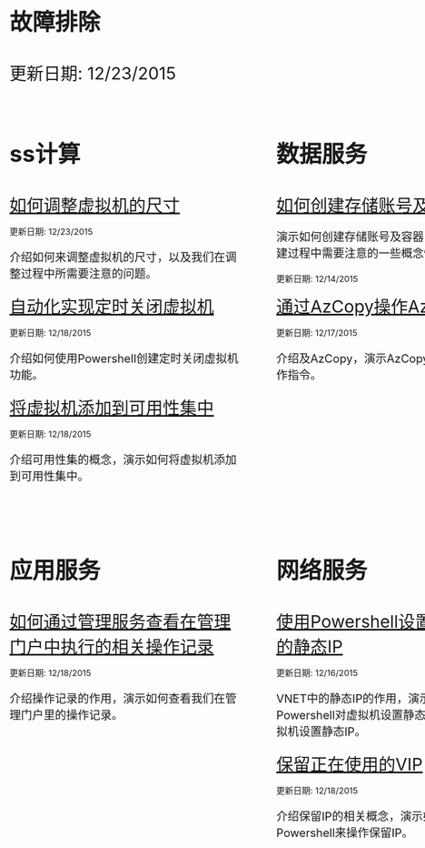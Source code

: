   <div style="margin: 0px auto;">
        <div style="width:880px">
            <p style="font-weight:bold;font-size:40px;">故障排除</p>
            <p style="font-weight:normal;font-size:30px;"> 更新日期: 12/23/2015 </p> 
        </div>
        <div style="width: 880px;">
            <div style="width: 428px;  margin-right: 42px;  display: inline-block;">
                <div style="width: 404px; margin-top: 60px; ">
                    <p style="font-weight:bold;font-size:40px;">ss计算</p>
                    <a href="/documentation/articles/troubleshoot/virtual-machine-how-to-reset-vm-size.md" style="font-size:30px;">如何调整虚拟机的尺寸</a>
                    <p style="font-weight:normal;font-size:15px;"> 更新日期: 12/23/2015 </p> 
                    <p style="font-weight:normal;font-size:20px;">介绍如何来调整虚拟机的尺寸，以及我们在调整过程中所需要注意的问题。</p>
                    <a href="/documentation/articles/troubleshoot/virtual-machine-how-to-turn-off-vm-automatically.md" style="font-size:30px;">自动化实现定时关闭虚拟机</a>
                    <p style="font-weight:normal;font-size:15px;"> 更新日期: 12/18/2015 </p> 
                    <p style="font-weight:normal;font-size:20px;">介绍如何使用Powershell创建定时关闭虚拟机功能。</p>
                    <a href="/documentation/articles/troubleshoot/virtual-machine-add-vm-to-availability-group.md" style="font-size:30px;">将虚拟机添加到可用性集中</a>
                    <p style="font-weight:normal;font-size:15px;"> 更新日期: 12/18/2015 </p> 
                    <p style="font-weight:normal;font-size:20px;">介绍可用性集的概念，演示如何将虚拟机添加到可用性集中。</p>
                </div>
            </div>
            <div style="width:410px; float:right">
                <div style="width: 404px; margin-top: 60px;  ">
                    <p style="font-weight:bold;font-size:40px;">数据服务</p>
                    <a href="/documentation/articles/troubleshoot/storage-how-to-create-account-container.md" style="font-size:30px;">如何创建存储账号及容器</a>
                    <p style="font-weight:normal;font-size:20px;">演示如何创建存储账号及容器，解析我们在创建过程中需要注意的一些概念性问题。</p>                  
                    <p style="font-weight:normal;font-size:15px;"> 更新日期: 12/14/2015 </p> 
                    <a href="/documentation/articles/troubleshoot/storage-how-to-use-azcopy.md" style="font-size:30px;">通过AzCopy操作Azure存储</a>                  
                    <p style="font-weight:normal;font-size:15px;"> 更新日期: 12/17/2015 </p> 
                    <p style="font-weight:normal;font-size:20px;">介绍及AzCopy，演示AzCopy的一些常规操作指令。</p>
                </div>
            </div>
        </div>
        <div style="width: 880px;margin-top: 60px;">
            <div style="width: 428px; margin-right: 42px; display: inline-block;">
                <div style="width: 404px;">
                    <p style="font-weight:bold;font-size:40px;">应用服务</p>
                    <a href="/documentation/articles/troubleshoot/management-portal-how-to-see-operation-log.md" style="font-size:30px;">如何通过管理服务查看在管理门户中执行的相关操作记录</a>                   
                    <p style="font-weight:normal;font-size:15px;"> 更新日期: 12/18/2015 </p> 
                    <p style="font-weight:normal;font-size:20px;">介绍操作记录的作用，演示如何查看我们在管理门户里的操作记录。</p>       
                </div>
            </div>
            <div style="width:410px; float:right">
                <div style="width: 404px;">
                    <p style="font-weight:bold;font-size:40px;">网络服务</p>
                    <a href="/documentation/articles/troubleshoot/virtual-network-how-to-use-internal-ip.md" style="font-size:30px;">使用Powershell设置VNET中的静态IP</a>                  
                    <p style="font-weight:normal;font-size:15px;"> 更新日期: 12/16/2015 </p> 
                    <p style="font-weight:normal;font-size:20px;">VNET中的静态IP的作用，演示如何使用Powershell对虚拟机设置静态IP、对已有的虚拟机设置静态IP。</p>  
                    <a href="/documentation/articles/troubleshoot/virtual-network-how-to-use-reserved-ip.md" style="font-size:30px;">保留正在使用的VIP</a>               
                    <p style="font-weight:normal;font-size:15px;"> 更新日期: 12/18/2015 </p> 
                    <p style="font-weight:normal;font-size:20px;">介绍保留IP的相关概念，演示如何使用Powershell来操作保留IP。</p>  
                </div>
            </div>
        </div>
    </div>

